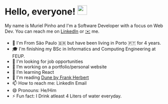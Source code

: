# Hello, everyone! <img src="https://raw.githubusercontent.com/MartinHeinz/MartinHeinz/master/wave.gif" width="30px">
My name is Muriel Pinho and I'm a Software Developer with a focus on Web Dev. You can reach me on [LinkedIn](linkedin.com/in/murielpinho) or [✉️](mailto:Muriel.apinho@gmail.com "Email") me.

- 📍 I'm From São Paulo 🇧🇷 but have been living in Porto 🇵🇹 for 4 years. 
- 🎓 I'm finishing my BSc in Informatics and Computing Engineering at FEUP.
- 👀 I'm looking for job opportunities
- 🔭 I’m working on a portfolio/personal website
- 🌱 I’m learning React
- 📖 I'm reading [Dune by Frank Herbert](https://www.goodreads.com/book/show/44767458-dune)
- 📫 How to reach me: LinkedIn Email
- 😄 Pronouns: He/Him
- ⚡ Fun fact: I Drink atleast 4 Liters of water everyday.



